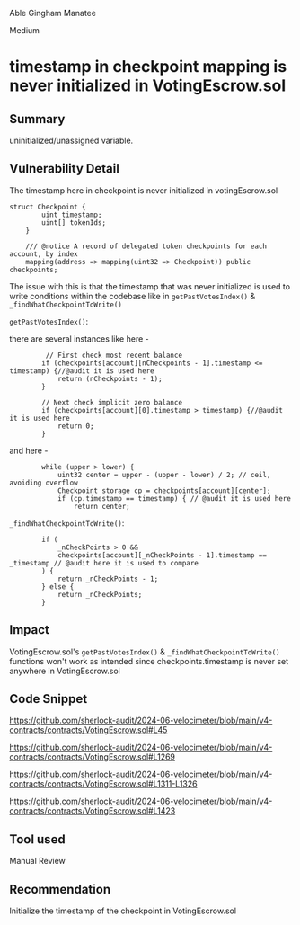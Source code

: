 Able Gingham Manatee

Medium

# timestamp in checkpoint mapping is never initialized in VotingEscrow.sol

## Summary
uninitialized/unassigned variable.

## Vulnerability Detail
The timestamp here in checkpoint is never initialized in votingEscrow.sol
```solidity
struct Checkpoint {
        uint timestamp;
        uint[] tokenIds;
    }
```

```solidity
    /// @notice A record of delegated token checkpoints for each account, by index
    mapping(address => mapping(uint32 => Checkpoint)) public checkpoints;
```

The issue with this is that the timestamp that was never initialized is used to write conditions within the codebase like in `getPastVotesIndex()` & `_findWhatCheckpointToWrite()`

`getPastVotesIndex()`:

there are several instances like here -
```solidity
         // First check most recent balance
        if (checkpoints[account][nCheckpoints - 1].timestamp <= timestamp) {//@audit it is used here 
            return (nCheckpoints - 1);
        }

        // Next check implicit zero balance
        if (checkpoints[account][0].timestamp > timestamp) {//@audit it is used here
            return 0;
        }
```

and here - 
```solidity
        while (upper > lower) {
            uint32 center = upper - (upper - lower) / 2; // ceil, avoiding overflow
            Checkpoint storage cp = checkpoints[account][center];
            if (cp.timestamp == timestamp) { // @audit it is used here 
                return center;
```


`_findWhatCheckpointToWrite()`:

```solidity
        if (
            _nCheckPoints > 0 &&
            checkpoints[account][_nCheckPoints - 1].timestamp == _timestamp // @audit here it is used to compare
        ) {
            return _nCheckPoints - 1;
        } else {
            return _nCheckPoints;
        }
```


## Impact
VotingEscrow.sol's `getPastVotesIndex()` & `_findWhatCheckpointToWrite()` functions won't work as intended since checkpoints.timestamp is never set anywhere in VotingEscrow.sol

## Code Snippet
https://github.com/sherlock-audit/2024-06-velocimeter/blob/main/v4-contracts/contracts/VotingEscrow.sol#L45

https://github.com/sherlock-audit/2024-06-velocimeter/blob/main/v4-contracts/contracts/VotingEscrow.sol#L1269

https://github.com/sherlock-audit/2024-06-velocimeter/blob/main/v4-contracts/contracts/VotingEscrow.sol#L1311-L1326

https://github.com/sherlock-audit/2024-06-velocimeter/blob/main/v4-contracts/contracts/VotingEscrow.sol#L1423
## Tool used

Manual Review

## Recommendation
Initialize the timestamp of the checkpoint in VotingEscrow.sol
